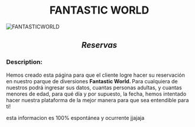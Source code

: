 <h1 align= center> FANTASTIC WORLD </h1> 


![FANTASTICWORLD](https://github.com/JaviSeC/reservasjs/assets/132766257/cf0caddf-027d-4a09-8d06-5f71d8ddf64a)

<h2 align=center> <em> Reservas </em> </h2>

<h3>Description:</h3
  
Hemos creado esta página para que el cliente logre hacer su reservación en nuestro parque de diversiones <strong> Fantastic World. </strong> Para cualquiera de nuestros podrá ingresar sus datos, cuantas personas adultas, y cuantas menores de edad, para qué día y por supuesto, la fecha, hemos intentado hacer nuestra plataforma de la mejor manera para que sea entendible para ti!
  
esta informacion es 100% espontánea y ocurrente jjajaja
